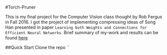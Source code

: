 #Torch-Pruner 

This is my final project for the Computer Vision class thought by Rob Fergus in Fall 2016. I got the project of implementing compressing ideas of Song Han presented in paper `Learning both Weights and Connections for Efficient Neural Networks`. Brief summary of my-work and results can be found [here](https://evcu.github.io/)

##Quick Start
Clone the repo
``
